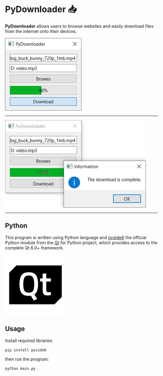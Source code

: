 # PyDownloader 📥

**PyDownloader** allows users to browse websites and easily download files from the internet onto their devices.

<!-- ![Image](pics\Tic_tac_toe.svg.png) -->
<img src="pics\screenshot1.png" width="252" height="239">

---

<img src="pics\screenshot2.png" width="464" height="288">

---
## Python
This program is written using Python language and [pyside6](https://www.qt.io/qt-for-python)  the official Python module from the [Qt](https://www.qt.io/) for Python project, which provides access to the complete Qt 6.0+ framework.

<img src="pics\qt_logo_black_rgb.webp" width="200" height="200">



## Usage
Install required libraries:
```
pip install pyside6
```
then run the program:
```
python main.py
```
